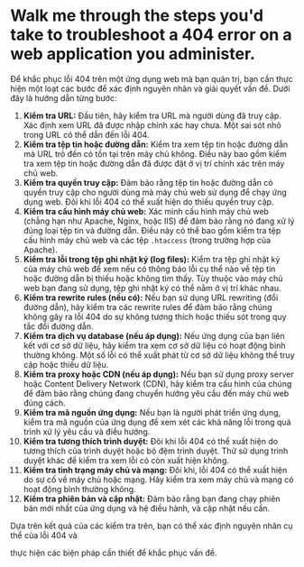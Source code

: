 # Walk me through the steps you'd take to troubleshoot a 404 error on a web application you administer.

Để khắc phục lỗi 404 trên một ứng dụng web mà bạn quản trị, bạn cần thực hiện một loạt các bước để xác định nguyên nhân và giải quyết vấn đề. Dưới đây là hướng dẫn từng bước:

1. **Kiểm tra URL:** Đầu tiên, hãy kiểm tra URL mà người dùng đã truy cập. Xác định xem URL đã được nhập chính xác hay chưa. Một sai sót nhỏ trong URL có thể dẫn đến lỗi 404.
2. **Kiểm tra tệp tin hoặc đường dẫn:** Kiểm tra xem tệp tin hoặc đường dẫn mà URL trỏ đến có tồn tại trên máy chủ không. Điều này bao gồm kiểm tra xem tệp tin hoặc đường dẫn đã được đặt ở vị trí chính xác trên máy chủ web.
3. **Kiểm tra quyền truy cập:** Đảm bảo rằng tệp tin hoặc đường dẫn có quyền truy cập cho người dùng mà máy chủ web sử dụng để chạy ứng dụng web. Đôi khi lỗi 404 có thể xuất hiện do thiếu quyền truy cập.
4. **Kiểm tra cấu hình máy chủ web:** Xác minh cấu hình máy chủ web (chẳng hạn như Apache, Nginx, hoặc IIS) để đảm bảo rằng nó đang xử lý đúng loại tệp tin và đường dẫn. Điều này có thể bao gồm kiểm tra tệp cấu hình máy chủ web và các tệp `.htaccess` (trong trường hợp của Apache).
5. **Kiểm tra lỗi trong tệp ghi nhật ký (log files):** Kiểm tra tệp ghi nhật ký của máy chủ web để xem nếu có thông báo lỗi cụ thể nào về tệp tin hoặc đường dẫn bị thiếu hoặc không tìm thấy. Tùy thuộc vào máy chủ web bạn đang sử dụng, tệp ghi nhật ký có thể nằm ở vị trí khác nhau.
6. **Kiểm tra rewrite rules (nếu có):** Nếu bạn sử dụng URL rewriting (đổi đường dẫn), hãy kiểm tra các rewrite rules để đảm bảo rằng chúng không gây ra lỗi 404 do sự không tương thích hoặc thiếu sót trong quy tắc đổi đường dẫn.
7. **Kiểm tra dịch vụ database (nếu áp dụng):** Nếu ứng dụng của bạn liên kết với cơ sở dữ liệu, hãy kiểm tra xem cơ sở dữ liệu có hoạt động bình thường không. Một số lỗi có thể xuất phát từ cơ sở dữ liệu không thể truy cập hoặc thiếu dữ liệu.
8. **Kiểm tra proxy hoặc CDN (nếu áp dụng):** Nếu bạn sử dụng proxy server hoặc Content Delivery Network (CDN), hãy kiểm tra cấu hình của chúng để đảm bảo rằng chúng đang chuyển hướng yêu cầu đến máy chủ web đúng cách.
9. **Kiểm tra mã nguồn ứng dụng:** Nếu bạn là người phát triển ứng dụng, kiểm tra mã nguồn của ứng dụng để xem xét các khả năng lỗi trong quá trình xử lý yêu cầu và điều hướng.
10. **Kiểm tra tương thích trình duyệt:** Đôi khi lỗi 404 có thể xuất hiện do tương thích của trình duyệt hoặc bộ đệm trình duyệt. Thử sử dụng trình duyệt khác để kiểm tra xem lỗi có còn xuất hiện không.
11. **Kiểm tra tình trạng máy chủ và mạng:** Đôi khi, lỗi 404 có thể xuất hiện do sự cố về máy chủ hoặc mạng. Hãy kiểm tra xem máy chủ và mạng có hoạt động bình thường không.
12. **Kiểm tra phiên bản và cập nhật:** Đảm bảo rằng bạn đang chạy phiên bản mới nhất của ứng dụng và hệ điều hành, và cập nhật nếu cần.

Dựa trên kết quả của các kiểm tra trên, bạn có thể xác định nguyên nhân cụ thể của lỗi 404 và

thực hiện các biện pháp cần thiết để khắc phục vấn đề.